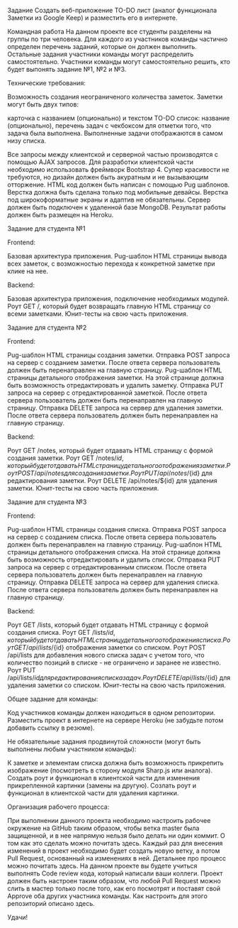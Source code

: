 Задание
Создать веб-приложение TO-DO лист (аналог функционала Заметки из Google Keep) и разместить его в интернете.

Командная работа
На данном проекте все студенты разделены на группы по три человека. Для каждого из участников команды частично определен перечень заданий, которые он должен выполнить. Остальные задания участники команды могут распределить самостоятельно. Участники команды могут самостоятельно решить, кто будет выпонять задание №1, №2 и №3.

Технические требования:

Возможность создания неограниченого количества заметок.
Заметки могут быть двух типов:

карточка с названием (опционально) и текстом
TO-DO список: название (опционально), перечень задач с чекбоксом для отметки того, что задача была выполнена. Выполненные задачи отображаются в самом низу списка.


Все запросы между клиентской и серверной частью производятся с помощью AJAX запросов.
Для разработки клиентской части необходимо использовать фреймворк Bootstrap 4. Супер красивости не требуются, но дизайн должен быть акуратным и не вызывающим отторжение.
HTML код должен быть написан с помощью Pug шаблонов.
Верстка должна быть сделана только под мобильные девайсы. Верстка под широкоформатные экраны и адаптив не обязательны.
Сервер должен быть подключен к удаленной базе MongoDB.
Результат работы должен быть размещен на Heroku.


Задание для студента №1

Frontend:

Базовая архитектура приложения.
Pug-шаблон HTML страницы вывода всех заметок, с возможностью перехода к конкретной заметке при клике на нее.


Backend:

Базовая архитектура приложения, подключение необходимых модулей.
Роут GET /, который будет возвращать главную HTML страницу со всеми заметками.
Юнит-тесты на свою часть приложения.




Задание для студента №2

Frontend:

Pug-шаблон HTML страницы создания заметки.
Отправка POST запроса на сервер с созданием заметки. После ответа сервера пользователь должен быть перенаправлен на главную страницу.
Pug-шаблон HTML страницы детального отображения заметки. На этой странице должна быть возможность отредактировать и удалить заметку.
Отправка PUT запроса на сервер с отредактированной заметкой. После ответа сервера пользователь должен быть перенаправлен на главную страницу.
Отправка DELETE запроса на сервер для удаления заметки. После ответа сервера пользователь должен быть перенаправлен на главную страницу.


Backend:

Роут GET /notes, который будет отдавать HTML страницу с формой создания заметки.
Роут GET /notes/${id}, который будет отдавать HTML страницу детального отображения заметки.
Роут POST /api/notes для создания заметки.
Роут PUT /api/notes/${id} для редактирования заметки.
Роут DELETE /api/notes/${id} для удаления заметки.
Юнит-тесты на свою часть приложения.




Задание для студента №3

Frontend:

Pug-шаблон HTML страницы создания списка.
Отправка POST запроса на сервер с созданием списка. После ответа сервера пользователь должен быть перенаправлен на главную страницу.
Pug-шаблон HTML страницы детального отображения списка. На этой странице должна быть возможность отредактировать и удалить список.
Отправка PUT запроса на сервер с отредактированным списком. После ответа сервера пользователь должен быть перенаправлен на главную страницу.
Отправка DELETE запроса на сервер для удаления списка. После ответа сервера пользователь должен быть перенаправлен на главную страницу.


Backend:

Роут GET /lists, который будет отдавать HTML страницу с формой создания списка.
Роут GET /lists/${id}, который будет отдавать HTML страницу детального отображения списка.
Роут GET /api/lists/${id} отображения заметки со списком.
Роут POST /api/lists для добавления нового списка задач с учетом того, что количество позиций в списке - не ограничено и заранее не известно.
Роут PUT /api/lists/${id} для редактирования списка задач.
Роут DELETE /api/lists/${id} для удаления заметки со списком.
Юнит-тесты на свою часть приложения.




Общее задание для команды:

Код участников команды должен находиться в одном репозитории.
Разместить проект в интернете на сервере Heroku (не забудьте потом добавить ссылку в резюме).


Не обязательные задания продвинутой сложности (могут быть выполнены любым участником команды):

К заметке и элементам списка должна быть возможность прикрепить изображение (посмотреть в сторону модуля Sharp.js или аналога).
Создать роут и функционал в клиентской части для изменения прикрепленной картинки (замены на другую).
Созлать роут и функционал в клиентской части для удаления картинки.


Организация рабочего процесса:

При выполнении данного проекта необходимо настроить рабочее окружение на GitHub таким образом, чтобы ветка master была защищенной, и в нее напрямую нельзя было делать ни один коммит. О том как это сделать можно почитать здесь.
Каждый раз для внесения изменений в проект необходимо будет создать новую ветку, а потом Pull Request, основанный на изменениях в ней. Детальнее про процесс можно почитать здесь.
На данном проекте вы будете учиться выполнять Code review кода, который написали ваши коллеги. Проект должен быть настроен таким образом, что любой Pull Request можно слить в мастер только после того, как его посмотрят и поставят свой Approve оба других участника команды. Как настроить для этого репозиторий описано здесь.


Удачи!
